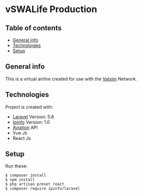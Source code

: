 # vSWALife Production

## Table of contents
* [General info](#general-info)
* [Technologies](#technologies)
* [Setup](#setup)

## General info
This is a virtual airline created for use with the [Vatsim](https://vatsim.net) Network.
	
## Technologies
Project is created with:
* [Laravel](https://laravel.com/docs/5.8) Version: 5.8
* [Ipinfo](https://github.com/ipinfo/laravel) Version: 1.0
* [Aviation](https://www.aviationapi.com/) API
* Vue Js
* React Js

## Setup
Run these:

```
$ composer install
$ npm install
$ php artisan preset react
$ composer require ipinfo/laravel

```
